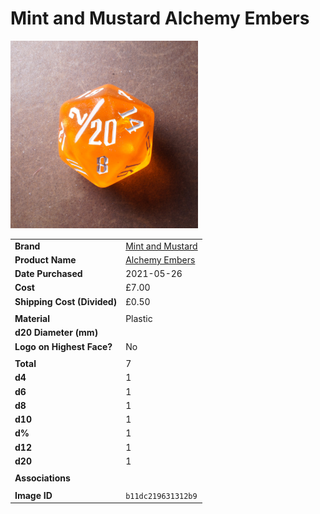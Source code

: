 # Mint and Mustard Alchemy Embers

<img src="https://raw.githubusercontent.com/jesskelsall/astarus-images/main/dice/b11dc219631312b9.jpg" height="300" />

|||
| --- | --- |
| **Brand** | [Mint and Mustard](https://mintmustard.co.uk/) |
| **Product Name** | [Alchemy Embers](https://mintmustard.co.uk/products/alchemy-embers-dice-set) |
| **Date Purchased** | 2021-05-26 |
| **Cost** | £7.00 |
| **Shipping Cost (Divided)** | £0.50 |
||
| **Material** | Plastic |
| **d20 Diameter (mm)** | |
| **Logo on Highest Face?** | No |
||
| **Total** | 7 |
| **d4** | 1 |
| **d6** | 1 |
| **d8** | 1 |
| **d10** | 1 |
| **d%** | 1 |
| **d12** | 1 |
| **d20** | 1 |
||
| **Associations** | |
||
| **Image ID** | `b11dc219631312b9` |
